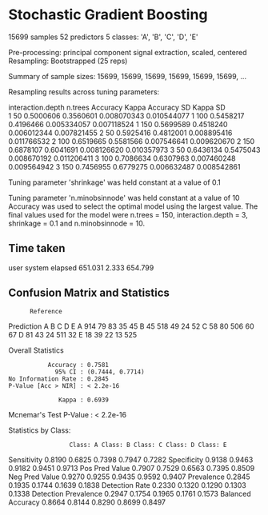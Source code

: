 Stochastic Gradient Boosting 
============================

15699 samples
   52 predictors
    5 classes: 'A', 'B', 'C', 'D', 'E' 

Pre-processing: principal component signal extraction, scaled, centered 
Resampling: Bootstrapped (25 reps) 

Summary of sample sizes: 15699, 15699, 15699, 15699, 15699, 15699, ... 

Resampling results across tuning parameters:

  interaction.depth  n.trees  Accuracy   Kappa      Accuracy SD  Kappa SD   
  1                   50      0.5000606  0.3560601  0.008070343  0.010544077
  1                  100      0.5458217  0.4196466  0.005334057  0.007118524
  1                  150      0.5699589  0.4518240  0.006012344  0.007821455
  2                   50      0.5925416  0.4812001  0.008895416  0.011766532
  2                  100      0.6519665  0.5581566  0.007546641  0.009620670
  2                  150      0.6878107  0.6041691  0.008126620  0.010357973
  3                   50      0.6436134  0.5475043  0.008670192  0.011206411
  3                  100      0.7086634  0.6307963  0.007460248  0.009564942
  3                  150      0.7456955  0.6779275  0.006632487  0.008542861

Tuning parameter 'shrinkage' was held constant at a value of 0.1

Tuning parameter 'n.minobsinnode' was held constant at a value of 10
Accuracy was used to select the optimal model using  the largest value.
The final values used for the model were n.trees = 150, interaction.depth =
 3, shrinkage = 0.1 and n.minobsinnode = 10. 

Time taken
----------

   user  system elapsed 
651.031   2.333 654.799 

Confusion Matrix and Statistics
-------------------------------

          Reference
Prediction   A   B   C   D   E
         A 914  79  83  35  45
         B  45 518  49  24  52
         C  58  80 506  60  67
         D  81  43  24 511  32
         E  18  39  22  13 525

Overall Statistics
                                          
               Accuracy : 0.7581          
                 95% CI : (0.7444, 0.7714)
    No Information Rate : 0.2845          
    P-Value [Acc > NIR] : < 2.2e-16       
                                          
                  Kappa : 0.6939          
 Mcnemar's Test P-Value : < 2.2e-16       

Statistics by Class:

                     Class: A Class: B Class: C Class: D Class: E
Sensitivity            0.8190   0.6825   0.7398   0.7947   0.7282
Specificity            0.9138   0.9463   0.9182   0.9451   0.9713
Pos Pred Value         0.7907   0.7529   0.6563   0.7395   0.8509
Neg Pred Value         0.9270   0.9255   0.9435   0.9592   0.9407
Prevalence             0.2845   0.1935   0.1744   0.1639   0.1838
Detection Rate         0.2330   0.1320   0.1290   0.1303   0.1338
Detection Prevalence   0.2947   0.1754   0.1965   0.1761   0.1573
Balanced Accuracy      0.8664   0.8144   0.8290   0.8699   0.8497

